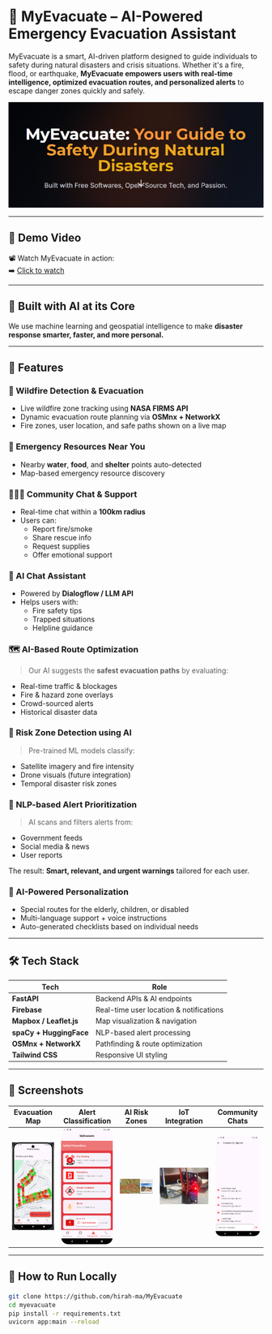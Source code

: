 # 🚨 MyEvacuate – AI-Powered Emergency Evacuation Assistant

MyEvacuate is a smart, AI-driven platform designed to guide individuals to safety during natural disasters and crisis situations. Whether it's a fire, flood, or earthquake, **MyEvacuate empowers users with real-time intelligence, optimized evacuation routes, and personalized alerts** to escape danger zones quickly and safely.

![MyEvacuate Banner](wildfire/assets/banner.jpg)

---

## 🎥 Demo Video  
📽️ Watch MyEvacuate in action:  
➡️ [Click to watch](wildfire/assets/demo.mp4)

---

## 🧠 Built with AI at its Core

We use machine learning and geospatial intelligence to make **disaster response smarter, faster, and more personal.**

---

## 🚀 Features

### 🧭 Wildfire Detection & Evacuation
- Live wildfire zone tracking using **NASA FIRMS API**
- Dynamic evacuation route planning via **OSMnx + NetworkX**
- Fire zones, user location, and safe paths shown on a live map

### 🧃 Emergency Resources Near You
- Nearby **water**, **food**, and **shelter** points auto-detected
- Map-based emergency resource discovery

### 🧑‍🤝‍🧑 Community Chat & Support
- Real-time chat within a **100km radius**
- Users can:
  - Report fire/smoke
  - Share rescue info
  - Request supplies
  - Offer emotional support

### 🧠 AI Chat Assistant
- Powered by **Dialogflow / LLM API**
- Helps users with:
  - Fire safety tips
  - Trapped situations
  - Helpline guidance

### 🗺️ AI-Based Route Optimization
> Our AI suggests the **safest evacuation paths** by evaluating:
- Real-time traffic & blockages
- Fire & hazard zone overlays
- Crowd-sourced alerts
- Historical disaster data

### 📍 Risk Zone Detection using AI
> Pre-trained ML models classify:
- Satellite imagery and fire intensity
- Drone visuals (future integration)
- Temporal disaster risk zones

### 📢 NLP-based Alert Prioritization
> AI scans and filters alerts from:
- Government feeds
- Social media & news
- User reports

The result: **Smart, relevant, and urgent warnings** tailored for each user.

### 👥 AI-Powered Personalization
- Special routes for the elderly, children, or disabled
- Multi-language support + voice instructions
- Auto-generated checklists based on individual needs

---

## 🛠️ Tech Stack

| Tech                 | Role                                 |
|----------------------|--------------------------------------|
| **FastAPI**          | Backend APIs & AI endpoints          |
| **Firebase**         | Real-time user location & notifications |
| **Mapbox / Leaflet.js** | Map visualization & navigation   |
| **spaCy + HuggingFace** | NLP-based alert processing        |
| **OSMnx + NetworkX** | Pathfinding & route optimization     |
| **Tailwind CSS**     | Responsive UI styling                |

---

## 📸 Screenshots

| Evacuation Map | Alert Classification | AI Risk Zones | IoT Integration | Community Chats |
|----------------|----------------------|----------------|-----------------|-----------------|
| ![map](wildfire/assets/map.jpg) | ![alerts](wildfire/assets/alerts.png) | ![heatmap](wildfire/assets/ai.jpg) | ![iot](wildfire/assets/iot.jpg) | ![chats](wildfire/assets/chats.png) |




---

## 🧪 How to Run Locally

```bash
git clone https://github.com/hirah-ma/MyEvacuate
cd myevacuate
pip install -r requirements.txt
uvicorn app:main --reload
